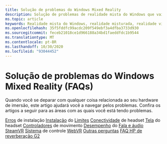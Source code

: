 ```yaml
---
title: Solução de problemas do Windows Mixed Reality
description: Solução de problemas de realidade mista do Windows que vai além da nossa documentação de suporte de consumidor padrão.
ms.topic: article
keywords: Realidade mista do Windows, realidade misturada, realidade virtual, VR, MR, solução de problemas, erros, ajuda, suporte
ms.openlocfilehash: 35f5fddfc99acdc209f549ebf3a4dfba3733d930
ms.sourcegitcommit: feceb21018ce1d966188a34bd1faeddfdc1b9544
ms.translationtype: MT
ms.contentlocale: pt-BR
ms.lasthandoff: 10/30/2020
ms.locfileid: "93044452"
---
```

# <a name="troubleshooting-windows-mixed-reality-faqs"></a>Solução de problemas do Windows Mixed Reality (FAQs)

Quando você se deparar com qualquer coisa relacionada ao seu hardware de imersão, este artigo ajudará você a navegar pelos problemas.
Confira os artigos a seguir para as áreas com as quais você está tendo problemas.

[Erros](installation_errors.md) 
 de instalação [Instalação](set-up-questions.md) 
 do [Limites](boundary-questions.md) 
 [Conectividade](headset-connectivity.md) 
 de headset [Tela](headset-display.md) 
 do headset [Controladores](motion-controller-problems.md) 
 de movimento [Desempenho](performance-questions.md) 
 do [Fala e áudio](speech-and-audio.md) 
 [SteamVR](steamvr-questions.md) 
 [Sistema](tracking.md) 
 de controle [WebVR](webvr-questions.md) 
 [Outras perguntas](other-questions.md) 
 [FAQ HP de reverberação G2](reverbG2-faq.md)